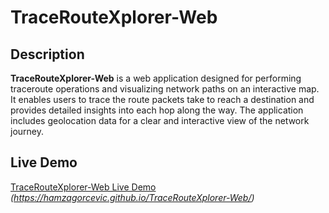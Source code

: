 # TraceRouteXplorer-Web

## Description

**TraceRouteXplorer-Web** is a web application designed for performing traceroute operations and visualizing network paths on an interactive map. It enables users to trace the route packets take to reach a destination and provides detailed insights into each hop along the way. The application includes geolocation data for a clear and interactive view of the network journey.

## Live Demo

[TraceRouteXplorer-Web Live Demo](#) *(https://hamzagorcevic.github.io/TraceRouteXplorer-Web/)*
